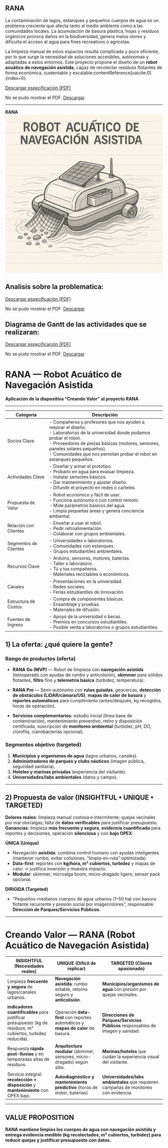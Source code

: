 
## RANA

La contaminación de lagos, estanques y pequeños cuerpos de agua es un problema creciente que afecta tanto al medio ambiente como a las comunidades locales. La acumulación de basura plástica, hojas y residuos orgánicos provoca daños en la biodiversidad, genera malos olores y dificulta el acceso al agua para fines recreativos o agrícolas.  

La limpieza manual de estos espacios resulta complicada y poco eficiente, por lo que surge la necesidad de soluciones accesibles, autónomas y adaptadas a estos entornos. Este proyecto propone el diseño de un **robot acuático de navegación asistida**, capaz de recolectar residuos flotantes de forma económica, sustentable y escalable:contentReference[oaicite:0]{index=0}.  




[Descargar especificación (PDF)](recursos/archivos/Prototipo.pdf)

<object data="../recursos/archivos/Prototipo.pdf" type="application/pdf" width="100%" height="600">
  <p>No se pudo mostrar el PDF. <a href="../recursos/archivos/Prototipo.pdf">Descargar</a></p>
</object>

---
**RANA**
![Raspberry Pi Pico 2](../recursos/imgs/rana_modelo.png)  



## Analisís sobre la problematica:

[Descargar especificación (PDF)](recursos/archivos/rana2.pdf)

<object data="../recursos/archivos/rana2.pdf" type="application/pdf" width="100%" height="600">
  <p>No se pudo mostrar el PDF. <a href="../recursos/archivos/rana2.pdf">Descargar</a></p>
</object>

## Diagrama de Gantt de las actividades que se realizaran:

[Descargar especificación (PDF)](recursos/archivos/RANA_diagrama.pdf)

<object data="../recursos/archivos/RANA_diagrama.pdf" type="application/pdf" width="100%" height="600">
  <p>No se pudo mostrar el PDF. <a href="../recursos/archivos/RANA_diagrama.pdf">Descargar</a></p>
</object>

# RANA — Robot Acuático de Navegación Asistida  
**Aplicación de la diapositiva “Creando Valor” al proyecto RANA**

---
| Categoría             | Descripción |
|-----------------------|-------------|
| Socios Clave          | - Compañeros y profesores que nos ayuden a mejorar el diseño.  <br> - Laboratorios de la universidad donde podamos probar el robot.  <br> - Proveedores de piezas básicas (motores, sensores, paneles solares pequeños).  <br> - Comunidades que nos permitan probar el robot en estanques pequeños. |
| Actividades Clave     | - Diseñar y armar el prototipo.  <br> - Probarlo en agua para evaluar limpieza.  <br> - Instalar sensores básicos.  <br> - Dar mantenimiento y ajustar diseño.  <br> - Difundir el proyecto en redes o carteles. |
| Propuesta de Valor    | - Robot económico y fácil de usar.  <br> - Funciona autónomo o con control remoto.  <br> - Mide parámetros básicos del agua.  <br> - Limpia pequeñas áreas y genera conciencia ambiental. |
| Relación con Clientes | - Enseñar a usar el robot.  <br> - Pedir retroalimentación.  <br> - Colaborar con grupos ambientales. |
| Segmentos de Clientes | - Universidades o laboratorios.  <br> - Comunidades con estanques.  <br> - Grupos estudiantiles ambientales. |
| Recursos Clave        | - Arduino, sensores, motores, baterías.  <br> - Taller o laboratorio.  <br> - Tú y tus compañeros.  <br> - Materiales reciclables o económicos. |
| Canales               | - Presentaciones en la universidad.  <br> - Redes sociales.  <br> - Ferias estudiantiles de innovación. |
| Estructura de Costos  | - Compra de componentes básicos.  <br> - Ensamblaje y pruebas.  <br> - Materiales de difusión. |
| Fuentes de Ingreso    | - Apoyo de la universidad o becas.  <br> - Premios en concursos estudiantiles.  <br> - Posible venta a laboratorios o grupos estudiantiles. |
## 1) La oferta: ¿qué quiere la gente?

### Rango de productos (oferta)
- **RANA Go (MVP)** — Robot de limpieza con **navegación asistida** (teleoperado con ayudas de rumbo y anticolisión), **skimmer** para sólidos flotantes, **filtro** fino y **telemetría básica** (turbidez, temperatura).
- **RANA Pro** — Semi-autónomo con **rutas guiadas**, geocercas, **detección de obstáculos (LiDAR/cámara/US)**, **mapas de calor de basura** y **reportes automáticos** para cumplimiento (antes/después, kg recogidos, horas de operación).

- **Servicios complementarios**: estudio inicial (línea base de contaminación), mantenimiento preventivo, retiro y disposición certificada, suscripción de **monitoreo ambiental** (turbidez, pH, DO, clorofila, cianobacterias opcional).

### Segmentos objetivo (targeted)
1. **Municipios y organismos de agua** (lagos urbanos, canales).
2. **Administradores de parques y clubs náuticos** (imagen pública, seguridad sanitaria).
3. **Hoteles y marinas privadas** (experiencia del visitante).
4. **Universidades/labs ambientales** (datos y campo).

---

## 2) Propuesta de valor (INSIGHTFUL • UNIQUE • TARGETED)

**Dolores reales**: limpieza manual costosa e intermitente; quejas vecinales por mal olor/algas; falta de **datos verificables** para justificar presupuesto.  
**Ganancias**: limpieza **más frecuente y segura**, **evidencia cuantificada** para reportes y decisiones, operación **silenciosa** y con **bajo OPEX**.

**ÚNICA (Unique)**
- Navegación **asistida**: combina control humano con ayudas inteligentes (mantener rumbo, evitar colisiones, “limpia-en-ruta” optimizada).
- **Data-first**: reportes con **kg/hora, m² cubiertos, turbidez** y mapas de calor → justifica inversión y muestra impacto.
- **Modular**: skimmer, microalga boom, micro-dragado ligero, sensor pack opcional.

**DIRIGIDA (Targeted)**
- “Pequeños-medianos cuerpos de agua urbanos (1–50 ha) con basura flotante recurrente y presión social por imagen/olores”, responsable: **Dirección de Parques/Servicios Públicos**.

---

# Creando Valor — RANA (Robot Acuático de Navegación Asistida)

| **INSIGHTFUL** (Necesidades reales) | **UNIQUE** (Difícil de replicar) | **TARGETED** (Cliente apasionado) |
|---|---|---|
| Limpieza **frecuente y segura** de lagos/canales urbanos. | **Navegación asistida**: rumbo estable, retorno seguro y **anticolisión**. | **Municipios/organismos de agua** con presión por quejas vecinales. |
| **indicadores cuantificables** para justificar presupuesto (kg de residuos, m² cubiertos, turbidez reducida). | Operación **data-first** con reportes automáticos y **mapas de calor** de basura. | **Direcciones de Parques/Servicios Públicos** responsables de imagen y sanidad. |
| Respuesta **rápida post-lluvias** y en temporadas altas de residuos. | **Arquitectura modular** (skimmer, sensores, micro-dragado) según sitio. | **Marinas/hoteles** que cuidan la experiencia visual del visitante. |
| Servicio integral: **recolección + disposición** y **mantenimiento** con OPEX bajo. | **Autodiagnóstico y mantenimiento predictivo** (horas de motor, baterías) | **Universidades/labs ambientales** que requieren campañas de monitoreo con evidencia. |

---

## VALUE PROPOSITION
**RANA mantiene limpios los cuerpos de agua con navegación asistida y entrega evidencia medible (kg recolectados, m² cubiertos, turbidez) para reducir quejas y **justificar presupuesto** con datos.**

